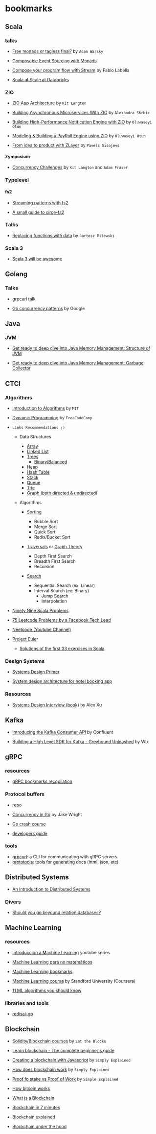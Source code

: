 # bookmarks

## Scala

### talks

- [Free monads or tagless final?](https://www.youtube.com/watch?v=IhVdU4Xiz2U&ab_channel=ScalaIOFR) by `Adam Warsky`

- [Composable Event Sourcing with Monads](https://www.youtube.com/watch?v=kDkRRkkVlxQ&ab_channel=ErlangSolutions)

- [Compose your program flow with Stream](https://www.youtube.com/watch?v=x3GLwl1FxcA&t=189s&ab_channel=Klarna) by Fabio Labella

- [Scala at Scale at Databricks](https://www.youtube.com/watch?app=desktop&v=UiN6yZPAYww&ab_channel=ScalaCon)

### ZIO

- [ZIO App Architecture](https://www.youtube.com/watch?v=yXcqjQ7Kcwk) by `Kit Langton`

- [Building Asynchronous Microservices With ZIO](https://www.youtube.com/watch?v=F6f5l3vc_dQ) by `Alexandra Skrbic`

- [Building High-Performance Notification Engine with ZIO](https://www.linkedin.com/pulse/building-high-performance-notification-engine-using-pure-otun/?trackingId=h5sb37bPII%2BHuadXmwpccg%3D%3D) by `Oluwaseyi Otun`

- [Modeling & Building a PayRoll Engine using ZIO](https://www.linkedin.com/pulse/modeling-building-payroll-engine-using-functional-effects-otun/) by `Oluwaseyi Otun`

- [From idea to product with ZLayer](https://scala.monster/welcome-zio/) by `Pavels Sisojevs`

#### Zymposium

- [Concurrency Challenges](https://www.youtube.com/watch?v=uv0kyCCfB1Q) by `Kit Langton` and `Adam Fraser`

### Typelevel

#### fs2

- [Streaming patterns with fs2](http://www.beyondthelines.net/programming/streaming-patterns-with-fs2/)

- [A small guide to circe-fs2](https://benfradet.github.io/blog/2017/07/29/a-small-guide-to-circe-fs2)

### Talks

- [Replacing functions with data](https://www.youtube.com/watch?v=wppzFzzD4b8&ab_channel=Konfy) by `Bartosz Milewski `

### Scala 3

- [Scala 3 will be awesome](https://www.youtube.com/watch?v=lA37gzEiQw4)

## Golang

### Talks

- [grpcurl talk](https://www.youtube.com/watch?v=dDr-8kbMnaw&ab_channel=GopherAcademy)

- [Go concurrency patterns](https://www.youtube.com/watch?v=f6kdp27TYZs&ab_channel=GoogleDevelopers) by Google

## Java

### JVM

- [Get ready to deep dive into Java Memory Management: Structure of JVM](https://coderstea.in/post/java/get-ready-to-deep-dive-java-memory-management-structure-of-jvm/)

- [Get ready to deep dive into Java Memory Management: Garbage Collector](https://coderstea.in/post/java/get-ready-to-deep-dive-java-memory-management-garbage-collector/)

## CTCI

### Algorithms

- [Introduction to Algorithms](https://www.youtube.com/playlist?list=PLUl4u3cNGP61Oq3tWYp6V_F-5jb5L2iHb) by `MIT`

- [Dynamic Programming](https://www.youtube.com/watch?v=oBt53YbR9Kk&ab_channel=freeCodeCamp.org) by `FreeCodeCamp`

- `Links Recommendations ;)`

    - Data Structures

        - [Array](https://www.hackerrank.com/challenges/sparse-arrays/problem)
        - [Linked List](https://www.hackerrank.com/domains/data-structures?filters%5Bsubdomains%5D%5B%5D=linked-lists)
        - [Trees](https://www.hackerrank.com/challenges/tree-huffman-decoding/problem)
            - [Binary/Balanced](https://www.hackerrank.com/challenges/self-balancing-tree/problem)
        - [Heap](https://www.hackerrank.com/domains/data-structures?filters%5Bsubdomains%5D%5B%5D=heap)
        - [Hash Table](https://www.hackerrank.com/challenges/ctci-ransom-note/problem)
        - [Stack](https://www.hackerrank.com/domains/data-structures?filters%5Bsubdomains%5D%5B%5D=stacks)
        - [Queue](https://www.hackerrank.com/domains/data-structures?filters%5Bsubdomains%5D%5B%5D=queues)
        - [Trie](https://www.hackerrank.com/domains/data-structures?filters%5Bsubdomains%5D%5B%5D=trie)
        - [Graph (both directed & undirected)](https://www.hackerrank.com/domains/data-structures?filters%5Bsubdomains%5D%5B%5D=disjoint-set)
    
    - Algorithms

        - [Sorting](https://www.hackerrank.com/domains/algorithms?filters%5Bsubdomains%5D%5B%5D=arrays-and-sorting&filters%5Bdifficulty%5D%5B%5D=medium)

            - Bubble Sort
            - Merge Sort
            - Quick Sort
            - Radix/Bucket Sort

        - [Traversals](https://www.hackerrank.com/domains/algorithms?filters%5Bsubdomains%5D%5B%5D=recursion&filters%5Bdifficulty%5D%5B%5D=medium&filters%5Bdifficulty%5D%5B%5D=easy&filters%5Bdifficulty%5D%5B%5D=hard) or [Graph Theory](https://www.hackerrank.com/domains/algorithms?filters%5Bsubdomains%5D%5B%5D=recursion&filters%5Bsubdomains%5D%5B%5D=graph-theory&filters%5Bdifficulty%5D%5B%5D=medium&filters%5Bdifficulty%5D%5B%5D=easy&filters%5Bdifficulty%5D%5B%5D=hard)

            - Depth First Search
            - Breadth First Search
            - Recursion

        - [Search](https://www.hackerrank.com/domains/algorithms?filters%5Bdifficulty%5D%5B%5D=medium&filters%5Bdifficulty%5D%5B%5D=easy&filters%5Bdifficulty%5D%5B%5D=hard&filters%5Bsubdomains%5D%5B%5D=search)

            - Sequential Search (ex: Linear)
            - Interval Search (ex: Binary)
                - Jump Search
                - Interpolation

- [Ninety Nine Scala Problems](http://aperiodic.net/phil/scala/s-99/)

- [75 Leetcode Problems by a Facebook Tech Lead](https://www.teamblind.com/post/New-Year-Gift---Curated-List-of-Top-75-LeetCode-Questions-to-Save-Your-Time-OaM1orEU)

- [Neetcode (Youtube Channel)](https://www.youtube.com/channel/UC_mYaQAE6-71rjSN6CeCA-g)

- [Project Euler](https://projecteuler.net/archives)

    - [Solutions of the first 33 exercises in Scala](https://pavelfatin.com/scala-for-project-euler/)

### Design Systems

- [Systems Design Primer](https://github.com/donnemartin/system-design-primer)

- [System design architecture for hotel booking app](https://medium.com/nerd-for-tech/system-design-architecture-for-hotel-booking-apps-like-airbnb-oyo-6efb4f4dddd7)

### Resources

- [Systems Design Interview (book)](https://www.amazon.com/System-Design-Interview-insiders-Second/dp/B08CMF2CQF) by Alex Xu

## Kafka

- [Introducing the Kafka Consumer API](https://www.confluent.io/blog/tutorial-getting-started-with-the-new-apache-kafka-0-9-consumer-client/) by Confluent

- [Building a High Level SDK for Kafka - Greyhound Unleashed](https://www.wix.engineering/post/building-a-high-level-sdk-for-kafka-greyhound-unleashed) by Wix

## gRPC

### resources

- [gRPC bookmarks recopilation](https://github.com/grpc-ecosystem/awesome-grpc#tools-test)

### Protocol buffers

- [repo](https://github.com/protocolbuffers/protobuf)

- [Concurrency in Go](https://www.youtube.com/watch?v=LvgVSSpwND8&ab_channel=JakeWright) by Jake Wright

- [Go crash course](https://www.youtube.com/watch?v=SqrbIlUwR0U&ab_channel=TraversyMedia)

- [developers guide](https://developers.google.com/protocol-buffers/docs/tutorials)

### tools

- [grpcurl](https://github.com/fullstorydev/grpcurl): a CLI for communicating with gRPC servers
- [prototools](https://github.com/sourcegraph/prototools): tools for generating docs (html, json, etc)

## Distributed Systems

- [An Introduction to Distributed Systems](https://github.com/aphyr/distsys-class/blob/master/README.markdown)

### Divers

- [Should you go beyound relation databases?](https://blog.teamtreehouse.com/should-you-go-beyond-relational-databases)

## Machine Learning

### resources

- [Introducción a Machine Learning](https://www.youtube.com/watch?v=HHqlEnoGk54&list=PLJjOveEiVE4Cbbx1dVjydfmPPpjl0pg86&ab_channel=AprendeIAconLigdiGonzalez) youtube series

- [Machine Learning para no matemáticos](https://github.com/rodrigotesone1997/Machine_Learning_para_no_Matematicos)

- [Machine Learning bookmarks](https://github.com/EthicalML/awesome-production-machine-learning)

- [Machine Learning course](https://www.coursera.org/learn/machine-learning) by Standford University (Coursera)

- [11 ML algorithms you should know](https://medium.com/codex/11-ml-algorithms-you-should-know-in-2021-8fecbd3a2a1a)

### libraries and tools

- [redisai-go](https://github.com/RedisAI/redisai-go)

## Blockchain

- [Solidity/Blockchain courses](https://eattheblocks.com/) by `Eat the Blocks`

- [Learn blockchain - The complete beginner's guide](https://www.youtube.com/watch?v=99pYGpTWcXM&ab_channel=DappUniversity)

- [Creating a blockchain with Javascript](https://www.youtube.com/watch?v=zVqczFZr124&ab_channel=SimplyExplained) by `Simply Explained`

- [How does blockchain work](https://www.youtube.com/watch?v=SSo_EIwHSd4&ab_channel=SimplyExplained) by `Simply Explained`

- [Proof fo stake vs Proof of Work](https://www.youtube.com/watch?v=M3EFi_POhps&ab_channel=SimplyExplained) by `Simple Explained`

- [How bitcoin works](https://www.youtube.com/watch?v=bBC-nXj3Ng4&ab_channel=3Blue1Brown)

- [What is a Blockchain](https://www.youtube.com/watch?v=3xGLc-zz9cA&ab_channel=LucasMostazo)

- [Blockchain in 7 minutes](https://www.youtube.com/watch?v=yubzJw0uiE4&ab_channel=Simplilearn)

- [Blockchain explained](https://www.youtube.com/watch?v=QphJEO9ZX6s&ab_channel=IBMTechnology)

- [Blockchain under the hood](https://www.youtube.com/watch?v=Lx9zgZCMqXE&ab_channel=CuriousInventor)